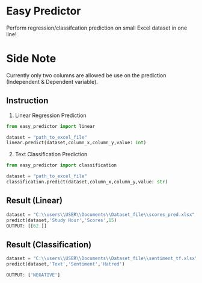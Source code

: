 # Easy Predictor 

Perform regression/classifcation prediction on small Excel dataset in one line!

# Side Note

Currently only two columns are allowed be use on the prediction (Independent & Dependent variable).

## Instruction

1. Linear Regression Prediction

```python
from easy_predictor import linear 

dataset = "path_to_excel_file"
linear.predict(dataset,column_x,column_y,value: int)
```
2. Text Classification Prediction

```python
from easy_predictor import classification

dataset = "path_to_excel_file"
classification.predict(dataset,column_x,column_y,value: str)
```

## Result (Linear)
```python
dataset = "C:\\users\\USER\\Documents\\Dataset_file\\scores_pred.xlsx"
predict(dataset,'Study Hour','Scores',15)
OUTPUT: [[62.]]
```

## Result (Classification)
```python
dataset = "C:\\users\\USER\\Documents\\Dataset_file\\sentiment_tf.xlsx"
predict(dataset,'Text','Sentiment','Hatred')

OUTPUT: ['NEGATIVE']
```
